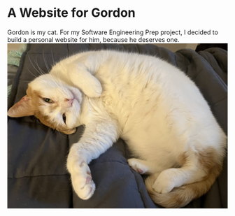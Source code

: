 # A Website for Gordon
Gordon is my cat. For my Software Engineering Prep project, I decided to build a personal website for him, because he deserves one. 
![Gordon is the best cat.](./assets/gordon-1.jpeg "Gordon")